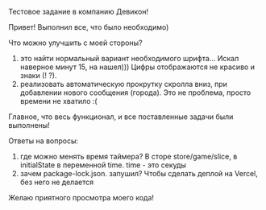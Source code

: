 Тестовое задание в компанию Девикон!

Привет! Выполнил все, что было необходимо)

Что можно улучшить c моей стороны?

1. это найти нормальный вариант необходимого шрифта... Искал наверное минут 15, на нашел))) Цифры отображаются не красиво и знаки (! ?).
2. реализовать автоматическую прокрутку скролла вниз, при добавлении нового сообщения (города). Это не проблема, просто времени не хватило :(

Главное, что весь функционал, и все поставленные задачи были выполнены!

Ответы на вопросы:
1. где можно менять время таймера? В сторе store/game/slice, в initialState в переменной time. time - это секуды
2. зачем package-lock.json. запушил? Чтобы сделать деплой на Vercel, без него не делается 

Желаю приятного просмотра моего кода!
